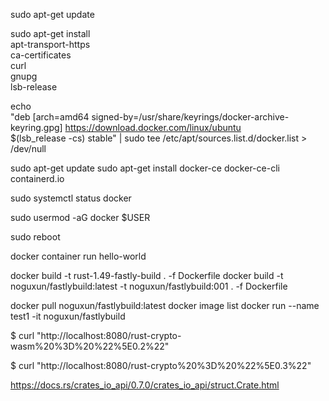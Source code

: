 
sudo apt-get update


sudo apt-get install \
    apt-transport-https \
    ca-certificates \
    curl \
    gnupg \
    lsb-release

echo \
  "deb [arch=amd64 signed-by=/usr/share/keyrings/docker-archive-keyring.gpg] https://download.docker.com/linux/ubuntu \
  $(lsb_release -cs) stable" | sudo tee /etc/apt/sources.list.d/docker.list > /dev/null

sudo apt-get update
sudo apt-get install docker-ce docker-ce-cli containerd.io

sudo systemctl status docker

sudo usermod -aG docker $USER

sudo reboot

docker container run hello-world




docker build -t rust-1.49-fastly-build . -f Dockerfile
docker build -t noguxun/fastlybuild:latest -t noguxun/fastlybuild:001 . -f Dockerfile


docker pull noguxun/fastlybuild:latest
docker image list
docker run --name test1 -it noguxun/fastlybuild


$ curl "http://localhost:8080/rust-crypto-wasm%20%3D%20%22%5E0.2%22"

$ curl "http://localhost:8080/rust-crypto%20%3D%20%22%5E0.3%22"


https://docs.rs/crates_io_api/0.7.0/crates_io_api/struct.Crate.html